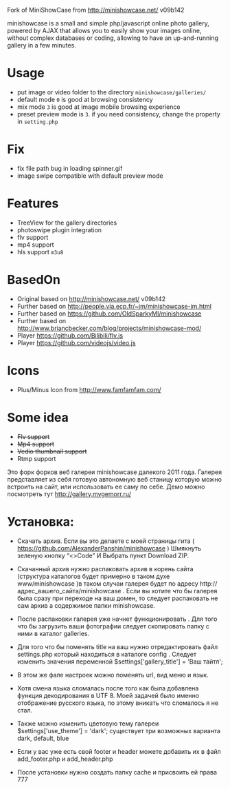 Fork of MiniShowCase from http://minishowcase.net/ v09b142

minishowcase is a small and simple php/javascript online photo gallery, 
powered by AJAX that allows you to easily show your images online,
without complex databases or coding, allowing to have an up-and-running
gallery in a few minutes.

# Usage
 * put image or video folder to the directory `minishowcase/galleries/`
 * default mode `0` is good at browsing consistency
 * mix mode `3` is good at image mobile browsing experience
 * preset preview mode is `3`. if you need consistency, change the property in `setting.php`

# Fix
 * fix file path bug in loading spinner.gif
 * image swipe compatible with default preview mode

# Features
 * TreeView for the gallery directories
 * photoswipe plugin integration
 * flv support
 * mp4 support
 * hls support  `m3u8`
 
# BasedOn
 * Original based on http://minishowcase.net/ v09b142
 * Further based on http://people.via.ecp.fr/~jm/minishowcase-jm.html
 * Further based on https://github.com/OldSparkyMI/minishowcase
 * Further based on http://www.briancbecker.com/blog/projects/minishowcase-mod/ 
 * Player https://github.com/Bilibili/flv.js
 * Player https://github.com/videojs/video.js

# Icons
 * Plus/Minus Icon from http://www.famfamfam.com/
 
# Some idea
 * ~~Flv support~~
 * ~~Mp4 support~~
 * ~~Vedio thumbnail support~~
 * Rtmp support

Это форк форков  веб галереи minishowcase далекого 2011 года.
Галерея представляет из себя готовую автономную веб станицу которую можно встроить на сайт, или использовать ее саму по себе.
Демо можно посмотреть тут http://gallery.mygemorr.ru/
# Установка: 
*	Скачать архив. Если вы это делаете с моей страницы гита ( https://github.com/AlexanderPanshin/minishowcase ) Шмякнуть зеленую кнопку “<>Code”
И Выбрать пункт Download ZIP. 

*	Скачанный архив нужно распаковать архив в корень сайта (структура каталогов будет примерно в таком духе www/minishowcase )в таком случаи галерея будет по адресу http://адрес_вашего_сайта/minishowcase  . Если вы хотите что бы галерея была сразу при переходе на ваш домен, то следует распаковать не сам архив а содержимое папки minishowcase.
*	После распаковки галерея уже начнет функционировать . Для того что бы загрузить ваши фотографии следует скопировать папку с ними в каталог galleries.
*	Для того что бы поменять title на ваш нужно отредактировать файл settings.php который находиться в каталоге config . Следует изменить значения переменной $settings['gallery_title'] = 'Ваш тайтл';
*	В этом же фале настроек можно поменять url, вид меню и язык.
*	Хотя смена языка сломалась после того как была добавлена функция декодирования в UTF 8. Моей задачей было именно отображение русского языка, по этому вникать что сломалось я не стал.
*	Также можно изменить цветовую тему галереи $settings['use_theme'] = 'dark'; существует три возможных варианта dark, default, blue
*	Если у вас уже есть свой footer и header можете добавить их в файл add_footer.php и add_header.php
*	После установки нужно создать папку cache и присвоить ей права 777
